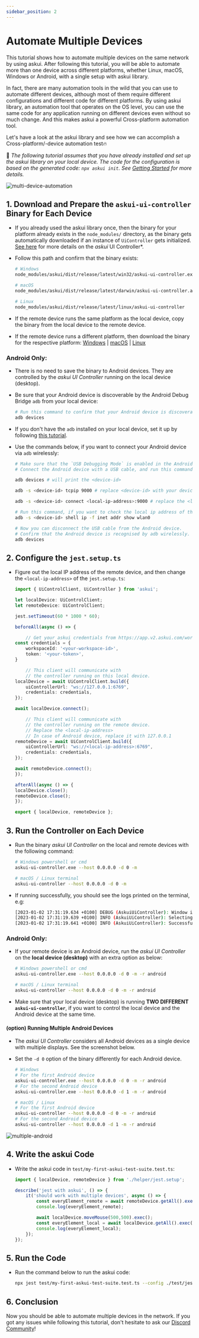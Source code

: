 ```yaml
---
sidebar_position: 2
---
```


# Automate Multiple Devices

This tutorial shows how to automate multiple devices on the same network by using askui. After following this tutorial, you will be able to automate more than one device across different platforms, whether Linux, macOS, Windows or Android, with a single setup with askui library.

In fact, there are many automation tools in the wild that you can use to automate different devices, although most of them require different configurations and different code for different platforms. By using askui library, an automation tool that operates on the OS level, you can use the same code for any application running on different devices even without so much change. And this makes askui a powerful Cross-platform automation tool. 

Let's have a look at the askui library and see how we can accomplish a Cross-platform/-device automation test🔥


📌 *The following tutorial assumes that you have already installed and set up the askui library on your local device. The code for the configuration is based on the generated code: `npx askui init`. See [Getting Started](../02-Getting%20Started/write-your-first-instruction.md) for more details.*

![multi-device-automation](images/multi-device-diagram.png)

## 1. Download and Prepare the `askui-ui-controller` Binary for Each Device

- If you already used the askui library once, then the binary for your platform already exists in the `node_modules/` directory, as the binary gets automatically downloaded if an instance of `UiController` gets initialized. [See here](../../api/07-Configuration/askui-ui-controller.md) for more details on the *askui* UI Controller*.

- Follow this path and confirm that the binary exists:

    ```bash
    # Windows
    node_modules/askui/dist/release/latest/win32/askui-ui-controller.exe

    # macOS
    node_modules/askui/dist/release/latest/darwin/askui-ui-controller.app/Contents/MacOS/askui-ui-controller

    # Linux
    node_modules/askui/dist/release/latest/linux/askui-ui-controller
    ```

- If the remote device runs the same platform as the local device, copy the binary from the local device to the remote device.
- If the remote device runs a different platform, then download the binary for the respective platform: [Windows](https://askui-public.s3.eu-central-1.amazonaws.com/releases/askui-ui-controller/latest/win32/x64/askui-ui-controller.exe) | [macOS](https://askui-public.s3.eu-central-1.amazonaws.com/releases/askui-ui-controller/latest/darwin/x64/askui-ui-controller.dmg) | [Linux](https://askui-public.s3.eu-central-1.amazonaws.com/releases/askui-ui-controller/latest/linux/x64/askui-ui-controller.AppImage)


### Android Only:
 
- There is no need to save the binary to Android devices. They are controlled by the *askui UI Controller* running on the local device (desktop).

- Be sure that your Android device is discoverable by the Android Debug Bridge `adb` from your local device:
    ```bash
    # Run this command to confirm that your Android device is discoverable
    adb devices
    ```

- If you don't have the `adb` installed on your local device, set it up by following [this tutorial](setup-android.md).

- Use the commands below, if you want to connect your Android device via `adb` wirelessly:
    ```bash
    # Make sure that the `USB Debugging Mode` is enabled in the Android device.
    # Connect the Android device with a USB cable, and run this command:

    adb devices # will print the <device-id>

    adb -s <device-id> tcpip 9000 # replace <device-id> with your device-id

    adb -s <device-id> connect <local-ip-address>:9000 # replace the <local-ip-address>

    # Run this command, if you want to check the local ip address of the android device
    adb -s <device-id> shell ip -f inet addr show wlan0

    # Now you can disconnect the USB cable from the Android device.
    # Confirm that the Android device is recognised by adb wirelessly.
    adb devices
    ```

## 2. Configure the `jest.setup.ts`

- Figure out the local IP address of the remote device, and then change the `<local-ip-address>` of the `jest.setup.ts`:
    ```ts
    import { UiControlClient, UiController } from 'askui';

    let localDevice: UiControlClient;
    let remoteDevice: UiControlClient;

    jest.setTimeout(60 * 1000 * 60);

    beforeAll(async () => {

        // Get your askui credentials from https://app.v2.askui.com/workspaces
    const credentials = {
        workspaceId: '<your-workspace-id>',
        token: '<your-token>',
    }

        // This client will communicate with
        // the controller running on this local device.
    localDevice = await UiControlClient.build({ 
        uiControllerUrl: "ws://127.0.0.1:6769",
        credentials: credentials,
    });

    await localDevice.connect();

        // This client will communicate with
        // the controller running on the remote device.
        // Replace the <local-ip-address>
        // In case of Android device, replace it with 127.0.0.1
    remoteDevice = await UiControlClient.build({    
        uiControllerUrl: "ws://<local-ip-address>:6769", 
        credentials: credentials,
    });

    await remoteDevice.connect();
    });

    afterAll(async () => {
    localDevice.close();
    remoteDevice.close();
    });

    export { localDevice, remoteDevice };
    ```


## 3. Run the Controller on Each Device

- Run the binary *askui UI Controller* on the local and remote devices with the following command:
    ```bash
    # Windows powershell or cmd
    askui-ui-controller.exe --host 0.0.0.0 -d 0 -m

    # macOS / Linux terminal
    askui-ui-controller --host 0.0.0.0 -d 0 -m
    ```


- If running successfully, you should see the logs printed on the terminal, e.g:
    ```bash
    [2023-01-02 17:31:19.634 +0100] DEBUG (AskuiUiController): Window is minimized.
    [2023-01-02 17:31:19.639 +0100] INFO (AskuiUiController): Selecting display number 0.
    [2023-01-02 17:31:19.641 +0100] INFO (AskuiUiController): Successfully started.
    ```

### Android Only:
- If your remote device is an Android device, run the *askui UI Controller* on the **local device (desktop)** with an extra option as below:

    ```bash
    # Windows powershell or cmd
    askui-ui-controller.exe --host 0.0.0.0 -d 0 -m -r android

    # macOS / Linux terminal
    askui-ui-controller --host 0.0.0.0 -d 0 -m -r android
    ```

- Make sure that your local device (desktop) is running **TWO DIFFERENT `askui-ui-controller`**, if you want to control the local device and the Android device at the same time.

#### (option) Running Multiple Android Devices
- The *askui UI Controller* considers all Android devices as a single device with multiple displays. See the screenshot below.
- Set the `-d 0` option of the binary differently for each Android device.

    ```bash
    # Windows
    # For the first Android device
    askui-ui-controller.exe --host 0.0.0.0 -d 0 -m -r android
    # For the second Android device
    askui-ui-controller.exe --host 0.0.0.0 -d 1 -m -r android

    # macOS / Linux
    # For the first Android device
    askui-ui-controller --host 0.0.0.0 -d 0 -m -r android
    # For the second Android device
    askui-ui-controller --host 0.0.0.0 -d 1 -m -r android
    ```

![multiple-android](images/multiple-android.png)

## 4. Write the askui Code

- Write the askui code in `test/my-first-askui-test-suite.test.ts`:
    ```ts
    import { localDevice, remoteDevice } from './helper/jest.setup';

    describe('jest with askui', () => {
        it('should work with multiple devices', async () => {
            const everyElement_remote = await remoteDevice.getAll().exec();
            console.log(everyElement_remote);

            await localDevice.moveMouse(500,500).exec();
            const everyElement_local = await localDevice.getAll().exec();
            console.log(everyElement_local);
        });
    });
    ```

## 5. Run the Code

- Run the command below to run the askui code:
    ```bash
    npx jest test/my-first-askui-test-suite.test.ts --config ./test/jest.config.ts
    ```


## 6. Conclusion
Now you should be able to automate multiple devices in the network. If you got any issues while following this tutorial, don't hesitate to ask our [Discord Community](https://bit.ly/3T2je6C)!